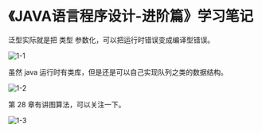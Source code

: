 # 《JAVA语言程序设计-进阶篇》学习笔记

泛型实际就是把 类型 参数化，可以把运行时错误变成编译型错误。

![1-1](D:\0-博客\学习笔记\《JAVA语言程序设计-进阶篇》\1-1.png)

虽然 java 运行时有类库，但是还是可以自己实现队列之类的数据结构。

![1-2](D:\0-博客\学习笔记\《JAVA语言程序设计-进阶篇》\1-2.png)

第 28 章有讲图算法，可以关注一下。

![1-3](D:\0-博客\学习笔记\《JAVA语言程序设计-进阶篇》\1-3.png)
